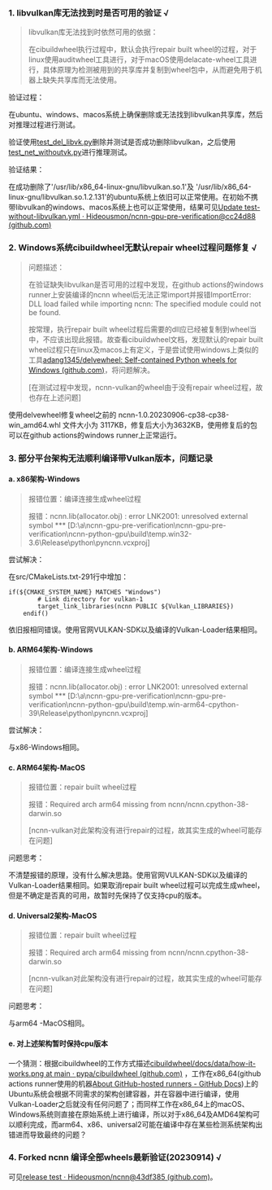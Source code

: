 ### 1. libvulkan库无法找到时是否可用的验证 √

> libvulkan库无法找到时依然可用的依据：
>
> 在cibuildwheel执行过程中，默认会执行repair built wheel的过程，对于linux使用auditwheel工具进行，对于macOS使用delacate-wheel工具进行，具体原理为检测被用到的共享库并复制到wheel包中，从而避免用于机器上缺失共享库而无法使用。

验证过程：

在ubuntu、windows、macos系统上确保删除或无法找到libvulkan共享库，然后对推理过程进行测试。

验证使用[test_del_libvk.py](https://github.com/Hideousmon/ncnn-gpu-pre-verification/blob/main/tests/test_del_libvk.py)删除并测试是否成功删除libvulkan，之后使用[test_net_withoutvk.py](https://github.com/Hideousmon/ncnn-gpu-pre-verification/blob/main/tests/test_net_withoutvk.py)进行推理测试。

验证结果：

在成功删除了'/usr/lib/x86_64-linux-gnu/libvulkan.so.1'及 '/usr/lib/x86_64-linux-gnu/libvulkan.so.1.2.131'的ubuntu系统上依旧可以正常使用。在初始不携带libvulkan的windows、macos系统上也可以正常使用，结果可见[Update test-without-libvulkan.yml · Hideousmon/ncnn-gpu-pre-verification@cc24d88 (github.com)](https://github.com/Hideousmon/ncnn-gpu-pre-verification/actions/runs/6135635910/job/16649585147)

### 2. Windows系统cibuildwheel无默认repair wheel过程问题修复 √

> 问题描述：
>
> 在验证缺失libvulkan是否可用的过程中发现，在github actions的windows runner上安装编译的ncnn wheel后无法正常import并报错ImportError: DLL load failed while importing ncnn: The specified module could not be found. 
>
> 按常理，执行repair built wheel过程后需要的dll应已经被复制到wheel当中，不应该出现此报错。故查看cibuildwheel文档，发现默认的repair built wheel过程只在linux及macos上有定义，于是尝试使用windows上类似的工具[adang1345/delvewheel: Self-contained Python wheels for Windows (github.com)](https://github.com/adang1345/delvewheel)，将问题解决。
>
> [在测试过程中发现，ncnn-vulkan的wheel由于没有repair wheel过程，故也存在上述问题]

使用delvewheel修复wheel之前的 ncnn-1.0.20230906-cp38-cp38-win_amd64.whl 文件大小为 3117KB，修复后大小为3632KB，使用修复后的包可以在github actions的windows runner上正常运行。

### 3. 部分平台架构无法顺利编译带Vulkan版本，问题记录

#### a. x86架构-Windows

> 报错位置：编译连接生成wheel过程
>
> 报错：ncnn.lib(allocator.obj) : error LNK2001: unresolved external symbol *** [D:\a\ncnn-gpu-pre-verification\ncnn-gpu-pre-verification\ncnn-python-gpu\build\temp.win32-3.6\Release\python\pyncnn.vcxproj] 

尝试解决：

在src/CMakeLists.txt-291行中增加：

```
if(${CMAKE_SYSTEM_NAME} MATCHES "Windows")
        # Link directory for vulkan-1
        target_link_libraries(ncnn PUBLIC ${Vulkan_LIBRARIES})
    endif()
```

依旧报相同错误。使用官网VULKAN-SDK以及编译的Vulkan-Loader结果相同。

#### b. ARM64架构-Windows

> 报错位置：编译连接生成wheel过程
>
> 报错：ncnn.lib(allocator.obj) : error LNK2001: unresolved external symbol *** [D:\a\ncnn-gpu-pre-verification\ncnn-gpu-pre-verification\ncnn-python-gpu\build\temp.win-arm64-cpython-39\Release\python\pyncnn.vcxproj]

尝试解决：

与x86-Windows相同。

#### c. ARM64架构-MacOS

> 报错位置：repair built wheel过程
>
> 报错：Required arch arm64 missing from ncnn/ncnn.cpython-38-darwin.so
>
> [ncnn-vulkan对此架构没有进行repair的过程，故其实生成的wheel可能存在问题]

问题思考：

不清楚报错的原理，没有什么解决思路。使用官网VULKAN-SDK以及编译的Vulkan-Loader结果相同。如果取消repair built wheel过程可以完成生成wheel，但是不确定是否真的可用，故暂时先保持了仅支持cpu的版本。

#### d. Universal2架构-MacOS

> 报错位置：repair built wheel过程
>
> 报错：Required arch arm64 missing from ncnn/ncnn.cpython-38-darwin.so
>
> [ncnn-vulkan对此架构没有进行repair的过程，故其实生成的wheel可能存在问题]

问题思考：

与arm64 -MacOS相同。

#### e. 对上述架构暂时保持cpu版本

一个猜测：根据cibuildwheel的工作方式描述[cibuildwheel/docs/data/how-it-works.png at main · pypa/cibuildwheel (github.com)](https://github.com/pypa/cibuildwheel/blob/main/docs/data/how-it-works.png) ，工作在x86_64(github actions runner使用的机器[About GitHub-hosted runners - GitHub Docs](https://docs.github.com/en/actions/using-github-hosted-runners/about-github-hosted-runners))上的Ubuntu系统会根据不同需求的架构创建容器，并在容器中进行编译，使用Vulkan-Loader之后就没有任何问题了；而同样工作在x86_64上的macOS、Windows系统则直接在原始系统上进行编译，所以对于x86_64及AMD64架构可以顺利完成，而arm64、x86、universal2可能在编译中存在某些检测系统架构出错进而导致最终的问题？

### 4. Forked ncnn 编译全部wheels最新验证(20230914) √

可见[release test · Hideousmon/ncnn@43df385 (github.com)](https://github.com/Hideousmon/ncnn/actions/runs/6182483110)。

